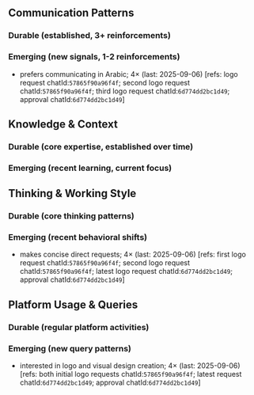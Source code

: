 ## Communication Patterns
### Durable (established, 3+ reinforcements)

### Emerging (new signals, 1-2 reinforcements)
- prefers communicating in Arabic; 4× (last: 2025-09-06) [refs: logo request chatId:`57865f90a96f4f`; second logo request chatId:`57865f90a96f4f`; third logo request chatId:`6d774dd2bc1d49`; approval chatId:`6d774dd2bc1d49`]

## Knowledge & Context
### Durable (core expertise, established over time)

### Emerging (recent learning, current focus)

## Thinking & Working Style
### Durable (core thinking patterns)

### Emerging (recent behavioral shifts)
- makes concise direct requests; 4× (last: 2025-09-06) [refs: first logo request chatId:`57865f90a96f4f`; second logo request chatId:`57865f90a96f4f`; latest logo request chatId:`6d774dd2bc1d49`; approval chatId:`6d774dd2bc1d49`]

## Platform Usage & Queries
### Durable (regular platform activities)

### Emerging (new query patterns)
- interested in logo and visual design creation; 4× (last: 2025-09-06) [refs: both initial logo requests chatId:`57865f90a96f4f`; latest request chatId:`6d774dd2bc1d49`; approval chatId:`6d774dd2bc1d49`]